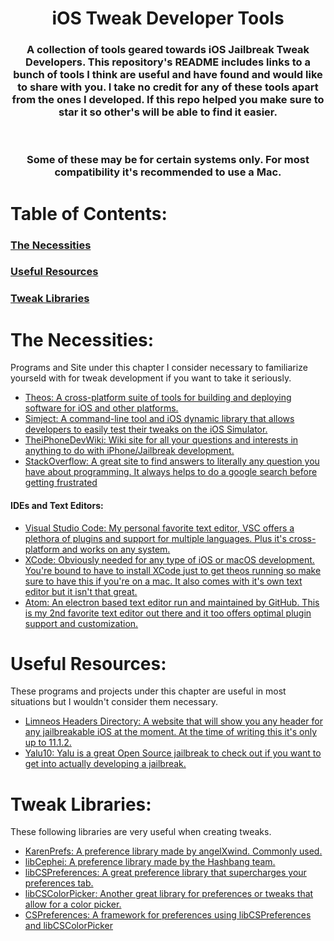 <p align="center">
  <h1 align="center">iOS Tweak Developer Tools</h1>
  <h3 align="center">    A collection of tools geared towards iOS Jailbreak Tweak Developers. This repository's README includes links to a bunch of tools I think are useful and have found and would like to share with you. I take no credit for any of these tools apart from the ones I developed. If this repo helped you make sure to star it so other's will be able to find it easier.</h3>
  </br><h3 align="center">Some of these may be for certain systems only. For most compatibility it's recommended to use a Mac.</h3>
</p>

# Table of Contents:

### [The Necessities](https://github.com/M4cs/iOS-Tweak-Dev-Tools/blob/master/README.md#the-necessities)
### [Useful Resources](https://github.com/M4cs/iOS-Tweak-Dev-Tools/blob/master/README.md#useful-resources)
### [Tweak Libraries](https://github.com/M4cs/iOS-Tweak-Dev-Tools/blob/master/README.md#tweak-libraries)
# The Necessities:

Programs and Site under this chapter I consider necessary to familiarize yourseld with for tweak development if you want to take it seriously.

- [Theos: A cross-platform suite of tools for building and deploying software for iOS and other platforms.](https://theos.github.io)
- [Simject: A command-line tool and iOS dynamic library that allows developers to easily test their tweaks on the iOS Simulator.](https://github.com/angelXwind/simject)
- [TheiPhoneDevWiki: Wiki site for all your questions and interests in anything to do with iPhone/Jailbreak development.](https://iphonedevwiki.net/index.php/Main_Page)
- [StackOverflow: A great site to find answers to literally any question you have about programming. It always helps to do a google search before getting frustrated](https://stackoverflow.com)

#### IDEs and Text Editors:

- [Visual Studio Code: My personal favorite text editor, VSC offers a plethora of plugins and support for multiple languages. Plus it's cross-platform and works on any system.](https://code.visualstudio.com)
- [XCode: Obviously needed for any type of iOS or macOS development. You're bound to have to install XCode just to get theos running so make sure to have this if you're on a mac. It also comes with it's own text editor but it isn't that great.](https://developer.apple.com/xcode/)
- [Atom: An electron based text editor run and maintained by GitHub. This is my 2nd favorite text editor out there and it too offers optimal plugin support and customization.](https://atom.io)

# Useful Resources:

These programs and projects under this chapter are useful in most situations but I wouldn't consider them necessary.

- [Limneos Headers Directory: A website that will show you any header for any jailbreakable iOS at the moment. At the time of writing this it's only up to 11.1.2.](http://developer.limneos.net/index.php)
- [Yalu10: Yalu is a great Open Source jailbreak to check out if you want to get into actually developing a jailbreak.](https://github.com/shaungall/yalu10)

# Tweak Libraries:

These following libraries are very useful when creating tweaks.

- [KarenPrefs: A preference library made by angelXwind. Commonly used.](https://github.com/angelXwind/KarenPrefs)
- [libCephei: A preference library made by the Hashbang team.](https://github.com/hbang/libcephei)
- [libCSPreferences: A great preference library that supercharges your preferences tab.](https://github.com/CreatureSurvive/libCSPreferences)
- [libCSColorPicker: Another great library for preferences or tweaks that allow for a color picker.](https://github.com/CreatureSurvive/libCSColorPicker)
- [CSPreferences: A framework for preferences using libCSPreferences and libCSColorPicker](https://github.com/CreatureSurvive/CSPreferences)
